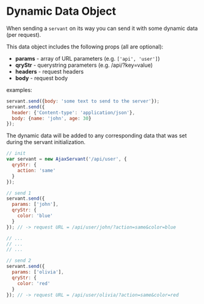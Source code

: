 Dynamic Data Object
===================
When sending a `servant` on its way you can send it with some dynamic data (per request).

This data object includes the following props (all are optional):  
* **params** - array of URL parameters (e.g. `['api', 'user']`)
* **qryStr** - querystring parameters (e.g. /api/?key=value)
* **headers** - request headers
* **body** - request body

examples:  
```js
servant.send({body: 'some text to send to the server'});
servant.send({
  header: {'Content-type': 'application/json'},
  body: {name: 'john', age: 30}
});
```

The dynamic data will be added to any corresponding data that was set during the servant initialization.
```js
// init
var servant = new AjaxServant('/api/user', {
  qryStr: {
    action: 'same'
  }
});

// send 1
servant.send({
  params: ['john'],
  qryStr: {
    color: 'blue'
  }
}); // -> request URL = /api/user/john/?action=same&color=blue

// ...
// ...
// ...

// send 2
servant.send({
  params: ['olivia'],
  qryStr: {
    color: 'red'
  }
}); // -> request URL = /api/user/olivia/?action=same&color=red
```
